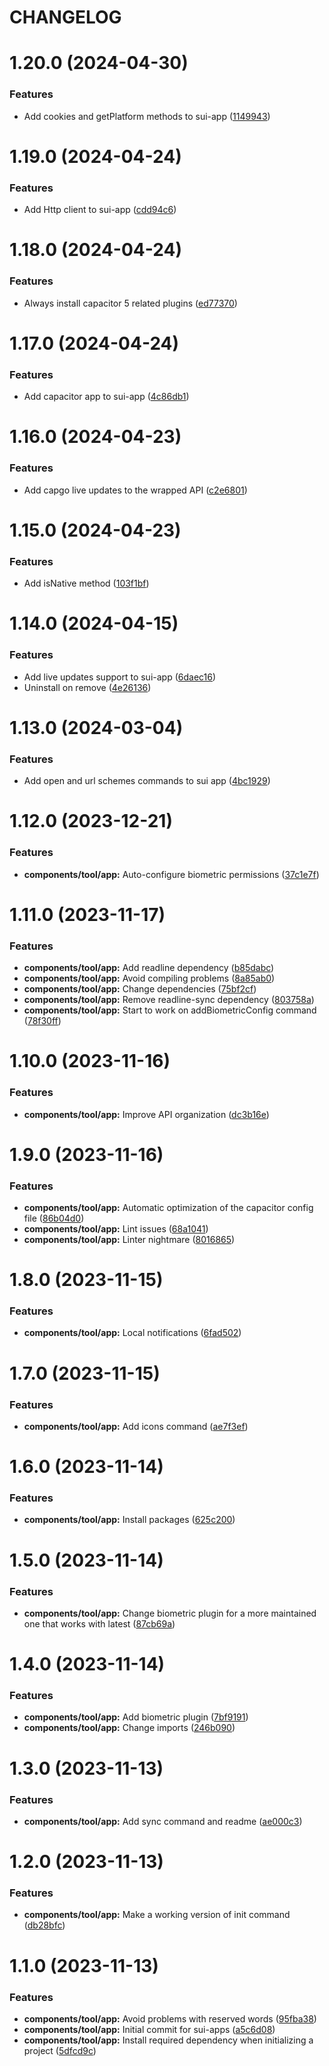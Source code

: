 # CHANGELOG

# 1.20.0 (2024-04-30)


### Features

* Add cookies and getPlatform methods to sui-app ([1149943](https://github.com/SUI-Components/adevinta-spain-components/commit/11499436447c4c0fb01cd9f096d751fd3bfecae4))



# 1.19.0 (2024-04-24)


### Features

* Add Http client to sui-app ([cdd94c6](https://github.com/SUI-Components/adevinta-spain-components/commit/cdd94c669f926bef761b2de7486d408c08e61ae5))



# 1.18.0 (2024-04-24)


### Features

* Always install capacitor 5 related plugins ([ed77370](https://github.com/SUI-Components/adevinta-spain-components/commit/ed77370181bcf483ac4da0768044c4edcfff142d))



# 1.17.0 (2024-04-24)


### Features

* Add capacitor app to sui-app ([4c86db1](https://github.com/SUI-Components/adevinta-spain-components/commit/4c86db177776f4fad637f813d9b0d47515297983))



# 1.16.0 (2024-04-23)


### Features

* Add capgo live updates to the wrapped API ([c2e6801](https://github.com/SUI-Components/adevinta-spain-components/commit/c2e6801fcb0df8defd8e04b829572b6be3f2754c))



# 1.15.0 (2024-04-23)


### Features

* Add isNative method ([103f1bf](https://github.com/SUI-Components/adevinta-spain-components/commit/103f1bfdc9ec28621bd546917e46d45d43a3f292))



# 1.14.0 (2024-04-15)


### Features

* Add live updates support to sui-app ([6daec16](https://github.com/SUI-Components/adevinta-spain-components/commit/6daec169a124eefaebdc031706a0f691575c8d4b))
* Uninstall on remove ([4e26136](https://github.com/SUI-Components/adevinta-spain-components/commit/4e26136065f552eaf659a1094a563d826eae4c97))



# 1.13.0 (2024-03-04)


### Features

* Add open and url schemes commands to sui app ([4bc1929](https://github.com/SUI-Components/adevinta-spain-components/commit/4bc192942f080082d32087a841c283e90d6e7bce))



# 1.12.0 (2023-12-21)


### Features

* **components/tool/app:** Auto-configure biometric permissions ([37c1e7f](https://github.com/SUI-Components/adevinta-spain-components/commit/37c1e7f352620268b3f60b19d2694a430f3d8d8e))



# 1.11.0 (2023-11-17)


### Features

* **components/tool/app:** Add readline dependency ([b85dabc](https://github.com/SUI-Components/adevinta-spain-components/commit/b85dabc20af236aacdb76b97fe3bf12db2c95f54))
* **components/tool/app:** Avoid compiling problems ([8a85ab0](https://github.com/SUI-Components/adevinta-spain-components/commit/8a85ab0980bf30485591ea2df625f484607e99bc))
* **components/tool/app:** Change dependencies ([75bf2cf](https://github.com/SUI-Components/adevinta-spain-components/commit/75bf2cf885a9b2b8da7f92e89767ca9e9a3aa20a))
* **components/tool/app:** Remove readline-sync dependency ([803758a](https://github.com/SUI-Components/adevinta-spain-components/commit/803758a4183a73caa4985cd9a90df9cf202575ec))
* **components/tool/app:** Start to work on addBiometricConfig command ([78f30ff](https://github.com/SUI-Components/adevinta-spain-components/commit/78f30ff9f43c145f54a40ace1d97dd7432331257))



# 1.10.0 (2023-11-16)


### Features

* **components/tool/app:** Improve API organization ([dc3b16e](https://github.com/SUI-Components/adevinta-spain-components/commit/dc3b16e68de01839f5d23edfc7f70ddc3d2c4a97))



# 1.9.0 (2023-11-16)


### Features

* **components/tool/app:** Automatic optimization of the capacitor config file ([86b04d0](https://github.com/SUI-Components/adevinta-spain-components/commit/86b04d0e711255f36220ca03c70333be7cd7dd25))
* **components/tool/app:** Lint issues ([68a1041](https://github.com/SUI-Components/adevinta-spain-components/commit/68a1041f8a0aa65b16866d9bf60af2c6f3a322f6))
* **components/tool/app:** Linter nightmare ([8016865](https://github.com/SUI-Components/adevinta-spain-components/commit/8016865977c1c49e2895153a921cf0488aee847f))



# 1.8.0 (2023-11-15)


### Features

* **components/tool/app:** Local notifications ([6fad502](https://github.com/SUI-Components/adevinta-spain-components/commit/6fad502a5ae88e7f782439c7c72411aa93d7e6c8))



# 1.7.0 (2023-11-15)


### Features

* **components/tool/app:** Add icons command ([ae7f3ef](https://github.com/SUI-Components/adevinta-spain-components/commit/ae7f3ef63e480898a7db409198b450d3658cca5b))



# 1.6.0 (2023-11-14)


### Features

* **components/tool/app:** Install packages ([625c200](https://github.com/SUI-Components/adevinta-spain-components/commit/625c200db4a761c1b1be2115d7f8de8004df596c))



# 1.5.0 (2023-11-14)


### Features

* **components/tool/app:** Change biometric plugin for a more maintained one that works with latest ([87cb69a](https://github.com/SUI-Components/adevinta-spain-components/commit/87cb69abc0edad475a8085d0651ec0afd53ab6d0))



# 1.4.0 (2023-11-14)


### Features

* **components/tool/app:** Add biometric plugin ([7bf9191](https://github.com/SUI-Components/adevinta-spain-components/commit/7bf919176051e8d49be09f7f2fcab58390e4b7d1))
* **components/tool/app:** Change imports ([246b090](https://github.com/SUI-Components/adevinta-spain-components/commit/246b0905c9775ff3e9729f21aee245cf270159b2))



# 1.3.0 (2023-11-13)


### Features

* **components/tool/app:** Add sync command and readme ([ae000c3](https://github.com/SUI-Components/adevinta-spain-components/commit/ae000c34a9bc843beb2452480a6162b84c0d99c4))



# 1.2.0 (2023-11-13)


### Features

* **components/tool/app:** Make a working version of init command ([db28bfc](https://github.com/SUI-Components/adevinta-spain-components/commit/db28bfcf153361ba57c37ea39b13e95af357ee4e))



# 1.1.0 (2023-11-13)


### Features

* **components/tool/app:** Avoid problems with reserved words ([95fba38](https://github.com/SUI-Components/adevinta-spain-components/commit/95fba3891161d2333e47752e82f25ef0af7b2d37))
* **components/tool/app:** Initial commit for sui-apps ([a5c6d08](https://github.com/SUI-Components/adevinta-spain-components/commit/a5c6d0860cc4a67f8cefbe864cd1185988228733))
* **components/tool/app:** Install required dependency when initializing a project ([5dfcd9c](https://github.com/SUI-Components/adevinta-spain-components/commit/5dfcd9cf0e94fc785335d81a3cd358ed6bf9241e))